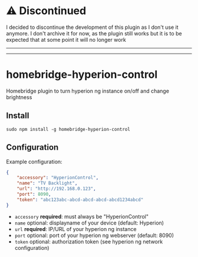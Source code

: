 # :warning: Discontinued

I decided to discontinue the development of this plugin as I don't use it anymore. I don't archive it for now, as the plugin still works but it is to be expected that at some point it will no longer work

---

---

# homebridge-hyperion-control
Homebridge plugin to turn hyperion ng instance on/off and change brightness

## Install

```
sudo npm install -g homebridge-hyperion-control
```

## Configuration

Example configuration:
```json
{
    "accessory": "HyperionControl",
    "name": "TV Backlight",
    "url": "http://192.168.0.123",
    "port": 8090,
    "token": "abc123abc-abcd-abcd-abcd-abcd1234abcd"
}
```

- `accessory` **required**: must always be "HyperionControl"
- `name` optional: displayname of your device (default: Hyperion)
- `url` **required**: IP/URL of your hyperion ng instance  
- `port` optional: port of your hyperion ng webserver (default: 8090)
- `token` optional: authorization token (see hyperion ng network configuration)
